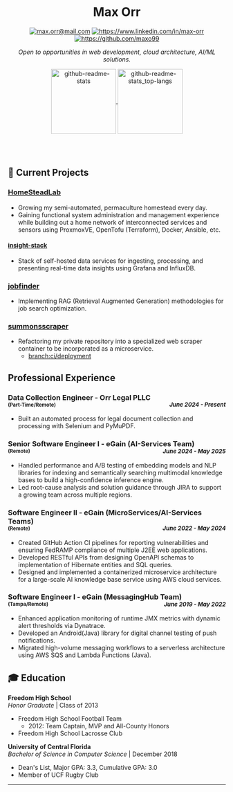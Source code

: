 <!-- markdownlint-disable MD033 -->

<h1 align="center">Max Orr</h1>
<p align="center">
    <a href="mailto:max.orr@mail.com"><img src="https://img.shields.io/badge/Email-D14836?style=for-the-badge&logo=gmail&logoColor=white" alt="max.orr@mail.com"/></a>
    <a href="https://www.linkedin.com/in/max-orr"><img src="https://img.shields.io/badge/LinkedIn-0077B5?style=for-the-badge&logo=linkedin&logoColor=white" alt="https://www.linkedin.com/in/max-orr"/></a>
    <a href="https://github.com/maxo99"><img src="https://img.shields.io/badge/GitHub-100000?style=for-the-badge&logo=github&logoColor=white" alt="https://github.com/maxo99"/></a>
</p>

<p align="center" >
<i>Open to opportunities in web development, cloud architecture, AI/ML solutions.</i>
</p>
<p align="center">
<a href="https://github.com/anuraghazra/github-readme-stats">
  <img height=150 align="center" src="https://github-readme-stats.vercel.app/api?username=maxo99&show_icons=true&theme=transparent&hide_rank=true" alt="github-readme-stats"/>
</a>
<a href="https://github.com/anuraghazra/convoychat">
  <img height=150 align="center" src="https://github-readme-stats.vercel.app/api/top-langs?username=maxo99&layout=compact&langs_count=8&theme=transparent&hide_progress=true" alt="github-readme-stats_top-langs"/>
</a>
</p>

<br/><br/>

## 🚀 Current Projects

### **[HomeSteadLab](https://github.com/maxo99/homesteadlab)**

- Growing my semi-automated, permaculture homestead every day.
- Gaining functional system administration and management experience while building out a home network of interconnected services and sensors using ProxmoxVE, OpenTofu (Terraform), Docker, Ansible, etc.

#### [insight-stack](https://github.com/maxo99/insight-stack)

- Stack of self-hosted data services for ingesting, processing, and presenting real-time data insights using Grafana and InfluxDB.

### **[jobfinder](https://github.com/maxo99/jobfinder)**

- Implementing RAG (Retrieval Augmented Generation) methodologies for job search optimization.

### **[summonsscraper](https://github.com/maxo99/summonsscraper)**

- Refactoring my private repository into a specialized web scraper container to be incorporated as a microservice.
  - [branch:ci/deployment](https://github.com/maxo99/summonsscraper/tree/ci/deployment)

## Professional Experience

### **Data Collection Engineer**  - Orr Legal PLLC<div style="font-size:0.7em;">(Part-Time/Remote) </div> <div style="text-align: right; font-size:0.8em; margin-top: -1.2em;">*June 2024 - Present*</div>

- Built an automated process for legal document collection and processing with Selenium and PyMuPDF.

### **Senior Software Engineer I** - eGain (AI-Services Team) <div style="font-size:0.7em;">(Remote) </div> <div style="text-align: right; font-size:0.8em; margin-top: -1.2em;">*June 2024 - May 2025*</div>

- Handled performance and A/B testing of embedding models and NLP libraries for indexing and semantically searching multimodal knowledge bases to build a high-confidence inference engine.
- Led root-cause analysis and solution guidance through JIRA to support a growing team across multiple regions.

### **Software Engineer II** - eGain (MicroServices/AI-Services Teams) <div style="font-size:0.7em;">(Remote) </div> <div style="text-align: right; font-size:0.8em; margin-top: -1.2em;">*June 2022 - May 2024*</div>

- Created GitHub Action CI pipelines for reporting vulnerabilities and ensuring FedRAMP compliance of multiple J2EE web applications.
- Developed RESTful APIs from designing OpenAPI schemas to implementation of Hibernate entities and SQL queries.
- Designed and implemented a containerized microservice architecture for a large-scale AI knowledge base service using AWS cloud services.

### **Software Engineer I** - eGain (MessagingHub Team) <div style="font-size:0.7em;">(Tampa/Remote) </div> <div style="text-align: right; font-size:0.8em; margin-top: -1.2em;">*June 2019 - May 2022*</div>

- Enhanced application monitoring of runtime JMX metrics with dynamic alert thresholds via Dynatrace.
- Developed an Android(Java) library for digital channel testing of push notifications.
- Migrated high-volume messaging workflows to a serverless architecture using AWS SQS and Lambda Functions (Java).

## 🎓 Education

**Freedom High School**<br>
*Honor Graduate* | Class of 2013

- Freedom High School Football Team
  - 2012: Team Captain, MVP and All-County Honors
- Freedom High School Lacrosse Club

**University of Central Florida**<br>
*Bachelor of Science in Computer Science* | December 2018  

- Dean's List, Major GPA: 3.3, Cumulative GPA: 3.0
- Member of UCF Rugby Club

---
